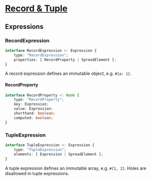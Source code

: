 # [Record & Tuple][proposal-record-tuple]

## Expressions

### RecordExpression

```ts
interface RecordExpression <: Expression {
    type: "RecordExpression";
    properties: [ RecordProperty | SpreadElement ];
}
```

A record expression defines an immutable object, e.g. `#{a: 1}`.

#### RecordProperty
```ts
interface RecordProperty <: Node {
    type: "RecordProperty";
    key: Expression;
    value: Expression;
    shorthand: boolean;
    computed: boolean;
}
```

### TupleExpression
```ts
interface TupleExpression <: Expression {
    type: "TupleExpression";
    elements: [ Expression | SpreadElement ];
}
```

A tuple expression defines an immutable array, e.g. `#[1, 2]`. Holes are disallowed in tuple expressions.

[proposal-record-tuple]: https://github.com/tc39/proposal-record-tuple
